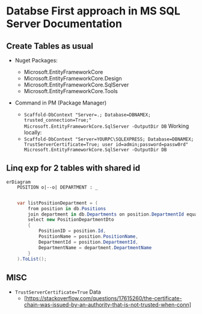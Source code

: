 # Databse First approach in MS SQL Server Documentation


## Create Tables as usual

- Nuget Packages:
    - Microsoft.EntityFrameworkCore
    - Microsoft.EntityFrameworkCore.Design
    - Microsoft.EntityFrameworkCore.SqlServer
    - Microsoft.EntityFrameworkCore.Tools

- Command in PM (Package Manager)
    - `Scaffold-DbContext "Server=.; Database=DBNAMEX; trusted_connection=True;" Microsoft.EntityFrameworkCore.SqlServer -OutputDir DB`
    Working locally:
    - `Scaffold-DbContext "Server=YOURPC\SQLEXPRESS; Database=DBNAMEX; TrustServerCertificate=True; user id=admin;password=passw0rd" Microsoft.EntityFrameworkCore.SqlServer -OutputDir DB`

## Linq exp for 2 tables with shared id

```mermaid
erDiagram
    POSITION o|--o| DEPARTMENT : _
    
```

```cs
    var listPositionDepartment = (
        from position in db.Positions
        join department in db.Departments on position.DepartmentId equals department.Id
        select new PositionDepartmentDto
        {
            PositionID = position.Id,
            PositionName = position.PositionName,
            DepartmentId = position.DepartmentId,
            DepartmentName = department.DepartmentName
        }
    ).ToList();
```

## MISC

- `TrustServerCertificate=True` Data
    - [https://stackoverflow.com/questions/17615260/the-certificate-chain-was-issued-by-an-authority-that-is-not-trusted-when-conn]